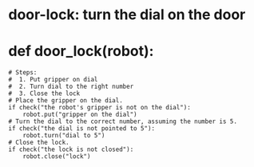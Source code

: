 # door-lock: turn the dial on the door
# def door_lock(robot):
    # Steps:
    #  1. Put gripper on dial
    #  2. Turn dial to the right number
    #  3. Close the lock
    # Place the gripper on the dial.
    if check("the robot's gripper is not on the dial"):
        robot.put("gripper on the dial")
    # Turn the dial to the correct number, assuming the number is 5.
    if check("the dial is not pointed to 5"):
        robot.turn("dial to 5")
    # Close the lock.
    if check("the lock is not closed"):
        robot.close("lock")